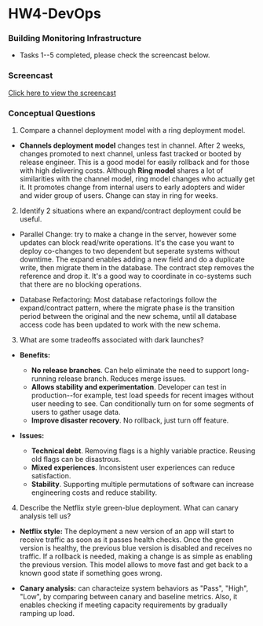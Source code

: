 # HW4-DevOps

### Building Monitoring Infrastructure

* Tasks 1--5 completed, please check the screencast below.

### Screencast

[Click here to view the screencast](https://drive.google.com/open?id=171mad6avsXsuluGrb3B5eXnN7O2dRRpb)

### Conceptual Questions

1. Compare a channel deployment model with a ring deployment model.
- **Channels deployment model** changes test in channel. After 2 weeks, changes promoted to next channel, unless fast tracked or booted by release engineer. This is a good model for easily rollback and for those with high delivering costs. Although **Ring model** shares a lot of similarities with the channel model, ring model changes who actually get it. It promotes change from internal users to early adopters and wider and wider group of users. Change can stay in ring for weeks.


2. Identify 2 situations where an expand/contract deployment could be useful.
- Parallel Change: try to make a change in the server, however some updates can block read/write operations. It's the case you want to deploy co-changes to two dependent but seperate systems without downtime. The expand enables adding a new field and do a duplicate write, then migrate them in the database. The contract step removes the reference and drop it. It's a good way to coordinate in co-systems such that there are no blocking operations.

- Database Refactoring: Most database refactorings follow the expand/contract pattern, where the migrate phase is the transition period between the original and the new schema, until all database access code has been updated to work with the new schema.


3. What are some tradeoffs associated with dark launches?
- **Benefits:**
  - **No release branches**. Can help eliminate the need to support long-running release branch. Reduces merge issues.
  - **Allows stability and experimentation**. Developer can test in production--for example, test load speeds for recent images without user needing to see. Can conditionally turn on for some segments of users to gather usage data.
  - **Improve disaster recovery**. No rollback, just turn off feature.

- **Issues:**
  - **Technical debt**. Removing flags is a highly variable practice. Reusing old flags can be disastrous.
  - **Mixed experiences**. Inconsistent user experiences can reduce satisfaction.
  - **Stability**. Supporting multiple permutations of software can increase engineering costs and reduce stability.


4. Describe the Netflix style green-blue deployment. What can canary analysis tell us?

- **Netflix style:** The deployment a new version of an app will start to receive traffic as soon as it passes health checks. Once the green version is healthy, the previous blue version is disabled and receives no traffic. If a rollback is needed, making a change is as simple as enabling the previous version. This model allows to move fast and get back to a known good state if something goes wrong.

- **Canary analysis:** can characteize system behaviors as "Pass", "High", "Low", by comparing between canary and baseline metrics. Also, it enables checking if meeting capacity requirements by gradually ramping up load.

